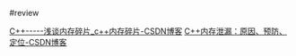 #review 

[C++-----浅谈内存碎片_c++内存碎片-CSDN博客](https://blog.csdn.net/fdk_lcl/article/details/89482835)
[C++内存泄漏：原因、预防、定位-CSDN博客](https://blog.csdn.net/weixin_44477424/article/details/136417250)


